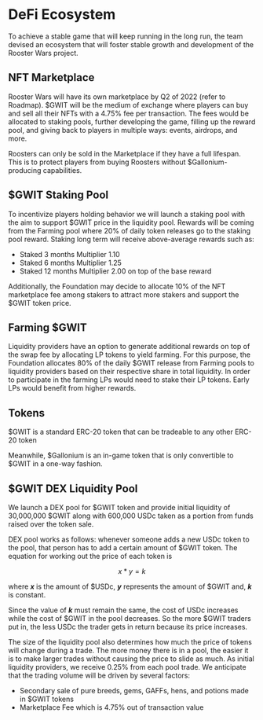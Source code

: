 # **DeFi Ecosystem**

To achieve a stable game that will keep running in the long run, the team devised an ecosystem that will foster stable growth and development of the Rooster Wars project.

## **NFT Marketplace**

Rooster Wars will have its own marketplace by Q2 of 2022 (refer to Roadmap). $GWIT will be the medium of exchange where players can buy and sell all their NFTs with a 4.75% fee per transaction. The fees would be allocated to staking pools, further developing the game, filling up the reward pool, and giving back to players in multiple ways: events, airdrops, and more.

Roosters can only be sold in the Marketplace if they have a full lifespan. This is to protect players from buying Roosters without $Gallonium-producing capabilities.

## **$GWIT Staking Pool**

To incentivize players holding behavior we will launch a staking pool with the aim to support $GWIT price in the liquidity pool. Rewards will be coming from the Farming pool where 20% of daily token releases go to the staking pool reward. Staking long term will receive above-average rewards such as:

- Staked 3 months Multiplier 1.10
- Staked 6 months Multiplier 1.25
- Staked 12 months Multiplier 2.00 on top of the base reward

Additionally, the Foundation may decide to allocate 10% of the NFT marketplace fee among stakers to attract more stakers and support the $GWIT token price.

## **Farming $GWIT**

Liquidity providers have an option to generate additional rewards on top of the swap fee by allocating LP tokens to yield farming. For this purpose, the Foundation allocates 80% of the daily $GWIT release from Farming pools to liquidity providers based on their respective share in total liquidity. In order to participate in the farming LPs would need to stake their LP tokens. Early LPs would benefit from higher rewards.

## **Tokens**

$GWIT is a standard ERC-20 token that can be tradeable to any other ERC-20 token

Meanwhile, $Gallonium is an in-game token that is only convertible to $GWIT in a one-way fashion.

## **$GWIT DEX Liquidity Pool**

We launch a DEX pool for $GWIT token and provide initial liquidity of 30,000,000 $GWIT along with 600,000 USDc taken as a portion from funds raised over the token sale.

DEX pool works as follows: whenever someone adds a new USDc token to the pool, that person has to add a certain amount of $GWIT token. The equation for working out the price of each token is

$$
x * y = k
$$

​where _**x**_ is the amount of $USDc, _**y**_ represents the amount of $GWIT and, _**k**_ is constant.

Since the value of _**k**_ must remain the same, the cost of USDc increases while the cost of $GWIT in the pool decreases. So the more $GWIT traders put in, the less USDc the trader gets in return because its price increases.

The size of the liquidity pool also determines how much the price of tokens will change during a trade. The more money there is in a pool, the easier it is to make larger trades without causing the price to slide as much. As initial liquidity providers, we receive 0.25% from each pool trade. We anticipate that the trading volume will be driven by several factors:

- Secondary sale of pure breeds, gems, GAFFs, hens, and potions made in $GWIT tokens
- Marketplace Fee which is 4.75% out of transaction value
